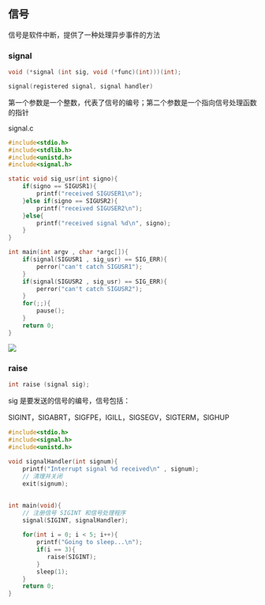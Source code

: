 <!--
 * @Description: 
 * @Version: 1.0
 * @Author: DaLao
 * @Email: dalao_li@163.com
 * @Date: 2022-02-20 23:12:31
 * @LastEditors: dalao
 * @LastEditTime: 2022-04-01 22:42:41
-->


## 信号

信号是软件中断，提供了一种处理异步事件的方法


### signal

```c
void (*signal (int sig, void (*func)(int)))(int);

signal(registered signal, signal handler)
```

第一个参数是一个整数，代表了信号的编号；第二个参数是一个指向信号处理函数的指针

signal.c

```c
#include<stdio.h>
#include<stdlib.h>
#include<unistd.h>
#include<signal.h>

static void sig_usr(int signo){
    if(signo == SIGUSR1){
        printf("received SIGUSER1\n");
    }else if(signo == SIGUSR2){
        printf("received SIGUSER2\n");
    }else{
        printf("received signal %d\n", signo);
    }
}

int main(int argv , char *argc[]){
    if(signal(SIGUSR1 , sig_usr) == SIG_ERR){
        perror("can't catch SIGUSR1");
    }
    if(signal(SIGUSR2 , sig_usr) == SIG_ERR){
        perror("can't catch SIGUSR2");
    }
    for(;;){
        pause();
    }
    return 0;
}
```

![](https://cdn.hurra.ltd/img/20220220232120.png)


### raise

```c
int raise (signal sig);
```

sig 是要发送的信号的编号，信号包括：

SIGINT，SIGABRT，SIGFPE，IGILL，SIGSEGV，SIGTERM，SIGHUP

```c
#include<stdio.h>
#include<signal.h>
#include<unistd.h>
 
void signalHandler(int signum){
    printf("Interrupt signal %d received\n" , signum);
    // 清理并关闭
    exit(signum);  
 

int main(void){
    // 注册信号 SIGINT 和信号处理程序
    signal(SIGINT, signalHandler);  
 
    for(int i = 0; i < 5; i++){
        printf("Going to sleep...\n");
        if(i == 3){
           raise(SIGINT);
        }
        sleep(1);
    }
    return 0;
}
```
